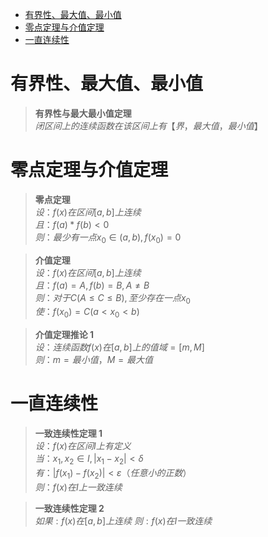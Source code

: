 - [有界性、最大值、最小值](#有界性最大值最小值)
- [零点定理与介值定理](#零点定理与介值定理)
- [一直连续性](#一直连续性)

# 有界性、最大值、最小值

>**有界性与最大最小值定理**  
$闭区间上的连续函数在该区间上有【界，最大值，最小值】$

# 零点定理与介值定理

>**零点定理**  
$设：f(x) 在区间 [a,b] 上连续$  
$且：f(a) * f(b) < 0$  
$则：最少有一点 x_0 \in (a,b) , f(x_0) = 0$

>**介值定理**  
$设：f(x) 在区间 [a,b] 上连续$  
$且：f(a) = A , f(b) = B , A \not= B$  
$则：对于 C(A \le C \le B) , 至少存在一点 x_0$  
$使：f(x_0) = C(a < x_0 <b)$

>**介值定理推论 1**  
$设：连续函数 f(x) 在 [a,b] 上的值域 = [m,M]$  
$则：m = 最小值，M = 最大值$

# 一直连续性

>**一致连续性定理 1**  
$设：f(x) 在区间 I 上有定义$  
$当：x_1,x_2 \in I , |x_1 - x_2| < \delta$  
$有：|f(x_1) - f(x_2)| < \varepsilon（任意小的正数）$  
$则：f(x) 在 I 上一致连续$

>**一致连续性定理 2**  
$如果 : f(x) 在 [a,b] 上连续$
$则 : f(x) 在 I 一致连续$